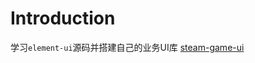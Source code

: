 # Introduction

学习`element-ui`源码并搭建自己的业务UI库 [steam-game-ui](https://fex.meishakeji.com/steam-game-ui)